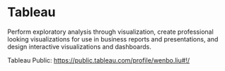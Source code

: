 # Tableau
Perform exploratory analysis through visualization, create professional looking visualizations for use in business reports and presentations, and design interactive visualizations and dashboards. 

Tableau Public: https://public.tableau.com/profile/wenbo.liu#!/ 
